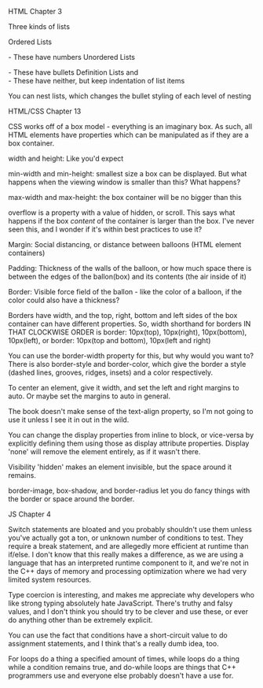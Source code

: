 HTML Chapter 3

Three kinds of lists

Ordered Lists <ol></ol> - These have numbers
Unordered Lists <ul></ul> - These have bullets
Definition Lists <df></df> and <dd></dd> - These have neither, but keep indentation of list items

You can nest lists, which changes the bullet styling of each level of nesting

HTML/CSS Chapter 13

CSS works off of a box model - everything is an imaginary box. As such, all
HTML elements have properties which can be manipulated as if they are a box container.

width and height: Like you'd expect

min-width and min-height: smallest size a box can be displayed. But what happens when the viewing window is smaller than this? What happens?

max-width and max-height: the box container will be no bigger than this

overflow is a property with a value of hidden, or scroll. This says what happens if the box *content* of the container is larger than the box. I've never seen this, and I wonder if it's within best practices to use it?

Margin: Social distancing, or distance between balloons (HTML element containers)

Padding: Thickness of the walls of the balloon, or how much space there is between the edges of the ballon(box) and its contents (the air inside of it)

Border: Visible force field of the ballon - like the color of a balloon, if the color could also have a thickness?

Borders have width, and the top, right, bottom and left sides of the box container can have different properties. So, width shorthand for borders IN
THAT CLOCKWISE ORDER is border: 10px(top), 10px(right), 10px(bottom), 10px(left), or border: 10px(top and bottom), 10px(left and right)

You can use the border-width property for this, but why would you want to?
There is also border-style and border-color, which give the border a style
(dashed lines, grooves, ridges, insets) and a color respectively.

To center an element, give it width, and set the left and right margins to auto. Or maybe set the margins to auto in general.

The book doesn't make sense of the text-align property, so I'm not going to use it unless I see it in out in the wild.

You can change the display properties from inline to block, or vice-versa by explicitly defining them using those as display attribute properties. Display 'none' will remove the element entirely, as if it wasn't there.

Visibility 'hidden' makes an element invisible, but the space around it remains.

border-image, box-shadow, and border-radius let you do fancy things with the border or space around the border.

JS Chapter 4

Switch statements are bloated and you probably shouldn't use them unless you've actually got a ton, or unknown number of conditions to test. They require a break statement, and are allegedly more efficient at runtime than if/else. I don't know that this really makes a difference, as we are using a language that has an interpreted runtime component to it, and we're not in the C++ days of memory and processing optimization where we had very limited system resources.

Type coercion is interesting, and makes me appreciate why developers who like strong typing absolutely hate JavaScript. There's truthy and falsy values, and I don't think you should try to be clever and use these, or ever do anything other than be extremely explicit.

You can use the fact that conditions have a short-circuit value to do assignment statements, and I think that's a really dumb idea, too.

For loops do a thing a specified amount of times, while loops do a thing while a condition remains true, and do-while loops are things that C++ programmers use and everyone else probably doesn't have a use for.